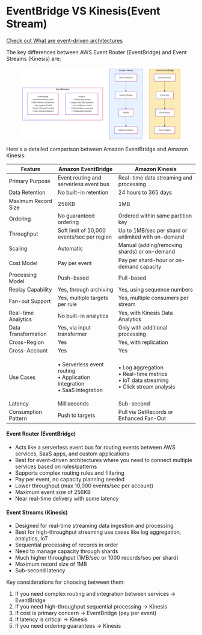 # EventBridge VS Kinesis(Event Stream)

[Check out What are event-driven architectures](https://serverlessland.com/event-driven-architecture/what-are-event-driven-architectures)



The key differences between AWS Event Router (EventBridge) and Event Streams (Kinesis) are:

<figure><img src="../../../../.gitbook/assets/image (33) (1).png" alt=""><figcaption></figcaption></figure>

Here's a detailed comparison between Amazon EventBridge and Amazon Kinesis:

| Feature             | Amazon EventBridge                                                                   | Amazon Kinesis                                                                                     |
| ------------------- | ------------------------------------------------------------------------------------ | -------------------------------------------------------------------------------------------------- |
| Primary Purpose     | Event routing and serverless event bus                                               | Real-time data streaming and processing                                                            |
| Data Retention      | No built-in retention                                                                | 24 hours to 365 days                                                                               |
| Maximum Record Size | 256KB                                                                                | 1MB                                                                                                |
| Ordering            | No guaranteed ordering                                                               | Ordered within same partition key                                                                  |
| Throughput          | Soft limit of 10,000 events/sec per region                                           | Up to 1MB/sec per shard or unlimited with on-demand                                                |
| Scaling             | Automatic                                                                            | Manual (adding/removing shards) or on-demand                                                       |
| Cost Model          | Pay per event                                                                        | Pay per shard-hour or on-demand capacity                                                           |
| Processing Model    | Push-based                                                                           | Pull-based                                                                                         |
| Replay Capability   | Yes, through archiving                                                               | Yes, using sequence numbers                                                                        |
| Fan-out Support     | Yes, multiple targets per rule                                                       | Yes, multiple consumers per stream                                                                 |
| Real-time Analytics | No built-in analytics                                                                | Yes, with Kinesis Data Analytics                                                                   |
| Data Transformation | Yes, via input transformer                                                           | Only with additional processing                                                                    |
| Cross-Region        | Yes                                                                                  | Yes, with replication                                                                              |
| Cross-Account       | Yes                                                                                  | Yes                                                                                                |
| Use Cases           | <p>• Serverless event routing<br>• Application integration<br>• SaaS integration</p> | <p>• Log aggregation<br>• Real-time metrics<br>• IoT data streaming<br>• Click stream analysis</p> |
| Latency             | Milliseconds                                                                         | Sub-second                                                                                         |
| Consumption Pattern | Push to targets                                                                      | Pull via GetRecords or Enhanced Fan-Out                                                            |

#### Event Router (EventBridge)

* Acts like a serverless event bus for routing events between AWS services, SaaS apps, and custom applications
* Best for event-driven architectures where you need to connect multiple services based on rules/patterns
* Supports complex routing rules and filtering
* Pay per event, no capacity planning needed
* Lower throughput (max 10,000 events/sec per account)
* Maximum event size of 256KB
* Near real-time delivery with some latency

#### Event Streams (Kinesis)

* Designed for real-time streaming data ingestion and processing
* Best for high-throughput streaming use cases like log aggregation, analytics, IoT
* Sequential processing of records in order
* Need to manage capacity through shards
* Much higher throughput (1MB/sec or 1000 records/sec per shard)
* Maximum record size of 1MB
* Sub-second latency

Key considerations for choosing between them:

1. If you need complex routing and integration between services → EventBridge
2. If you need high-throughput sequential processing → Kinesis
3. If cost is primary concern → EventBridge (pay per event)
4. If latency is critical → Kinesis
5. If you need ordering guarantees → Kinesis
